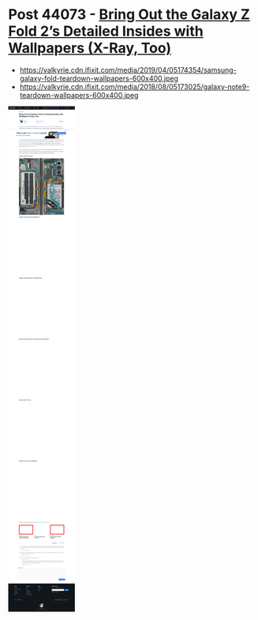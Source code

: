 # Post 44073 - [Bring Out the Galaxy Z Fold 2&#8217;s Detailed Insides with Wallpapers (X-Ray, Too)](https://www.ifixit.com/News/44073/bring-out-the-galaxy-z-fold-2s-detailed-insides-with-wallpapers-x-ray-too)

- https://valkyrie.cdn.ifixit.com/media/2019/04/05174354/samsung-galaxy-fold-teardown-wallpapers-600x400.jpeg
- https://valkyrie.cdn.ifixit.com/media/2018/08/05173025/galaxy-note9-teardown-wallpapers-600x400.jpeg

![screencap](screenshots/8f8b325f-0338-47ff-ad23-01f1262a37f0.png)
